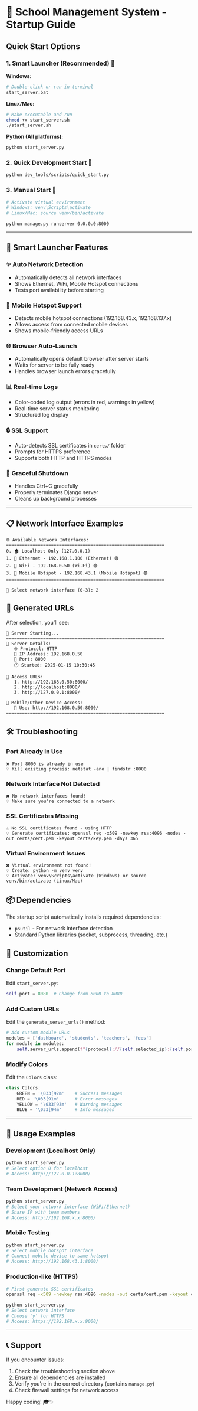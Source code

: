 # 🚀 School Management System - Startup Guide

## Quick Start Options

### 1. Smart Launcher (Recommended) 🎯

**Windows:**
```bash
# Double-click or run in terminal
start_server.bat
```

**Linux/Mac:**
```bash
# Make executable and run
chmod +x start_server.sh
./start_server.sh
```

**Python (All platforms):**
```bash
python start_server.py
```

### 2. Quick Development Start 🔧
```bash
python dev_tools/scripts/quick_start.py
```

### 3. Manual Start 📝
```bash
# Activate virtual environment
# Windows: venv\Scripts\activate
# Linux/Mac: source venv/bin/activate

python manage.py runserver 0.0.0.0:8000
```

---

## 🌟 Smart Launcher Features

### ✨ Auto Network Detection
- Automatically detects all network interfaces
- Shows Ethernet, WiFi, Mobile Hotspot connections
- Tests port availability before starting

### 📱 Mobile Hotspot Support
- Detects mobile hotspot connections (192.168.43.x, 192.168.137.x)
- Allows access from connected mobile devices
- Shows mobile-friendly access URLs

### 🌐 Browser Auto-Launch
- Automatically opens default browser after server starts
- Waits for server to be fully ready
- Handles browser launch errors gracefully

### 📊 Real-time Logs
- Color-coded log output (errors in red, warnings in yellow)
- Real-time server status monitoring
- Structured log display

### 🔒 SSL Support
- Auto-detects SSL certificates in `certs/` folder
- Prompts for HTTPS preference
- Supports both HTTP and HTTPS modes

### 🛑 Graceful Shutdown
- Handles Ctrl+C gracefully
- Properly terminates Django server
- Cleans up background processes

---

## 📋 Network Interface Examples

```
🌐 Available Network Interfaces:
============================================================
0. 🏠 Localhost Only (127.0.0.1)
1. 🔌 Ethernet - 192.168.1.100 (Ethernet) 🟢
2. 📶 WiFi - 192.168.0.50 (Wi-Fi) 🟢
3. 📱 Mobile Hotspot - 192.168.43.1 (Mobile Hotspot) 🟢
============================================================

🎯 Select network interface (0-3): 2
```

## 🔗 Generated URLs

After selection, you'll see:

```
🚀 Server Starting...
============================================================
📍 Server Details:
   🌐 Protocol: HTTP
   📡 IP Address: 192.168.0.50
   🔌 Port: 8000
   🕐 Started: 2025-01-15 10:30:45

🔗 Access URLs:
   1. http://192.168.0.50:8000/
   2. http://localhost:8000/
   3. http://127.0.0.1:8000/

📱 Mobile/Other Device Access:
   📲 Use: http://192.168.0.50:8000/
============================================================
```

## 🛠️ Troubleshooting

### Port Already in Use
```
❌ Port 8000 is already in use
💡 Kill existing process: netstat -ano | findstr :8000
```

### Network Interface Not Detected
```
❌ No network interfaces found!
💡 Make sure you're connected to a network
```

### SSL Certificates Missing
```
⚠️ No SSL certificates found - using HTTP
💡 Generate certificates: openssl req -x509 -newkey rsa:4096 -nodes -out certs/cert.pem -keyout certs/key.pem -days 365
```

### Virtual Environment Issues
```
❌ Virtual environment not found!
💡 Create: python -m venv venv
💡 Activate: venv\Scripts\activate (Windows) or source venv/bin/activate (Linux/Mac)
```

## 📦 Dependencies

The startup script automatically installs required dependencies:
- `psutil` - For network interface detection
- Standard Python libraries (socket, subprocess, threading, etc.)

## 🎨 Customization

### Change Default Port
Edit `start_server.py`:
```python
self.port = 8080  # Change from 8000 to 8080
```

### Add Custom URLs
Edit the `generate_server_urls()` method:
```python
# Add custom module URLs
modules = ['dashboard', 'students', 'teachers', 'fees']
for module in modules:
    self.server_urls.append(f"{protocol}://{self.selected_ip}:{self.port}/{module}/")
```

### Modify Colors
Edit the `Colors` class:
```python
class Colors:
    GREEN = '\033[92m'    # Success messages
    RED = '\033[91m'      # Error messages
    YELLOW = '\033[93m'   # Warning messages
    BLUE = '\033[94m'     # Info messages
```

---

## 🚀 Usage Examples

### Development (Localhost Only)
```bash
python start_server.py
# Select option 0 for localhost
# Access: http://127.0.0.1:8000/
```

### Team Development (Network Access)
```bash
python start_server.py
# Select your network interface (WiFi/Ethernet)
# Share IP with team members
# Access: http://192.168.x.x:8000/
```

### Mobile Testing
```bash
python start_server.py
# Select mobile hotspot interface
# Connect mobile device to same hotspot
# Access: http://192.168.43.1:8000/
```

### Production-like (HTTPS)
```bash
# First generate SSL certificates
openssl req -x509 -newkey rsa:4096 -nodes -out certs/cert.pem -keyout certs/key.pem -days 365

python start_server.py
# Select network interface
# Choose 'y' for HTTPS
# Access: https://192.168.x.x:9000/
```

---

## 📞 Support

If you encounter issues:
1. Check the troubleshooting section above
2. Ensure all dependencies are installed
3. Verify you're in the correct directory (contains `manage.py`)
4. Check firewall settings for network access

Happy coding! 🎓✨